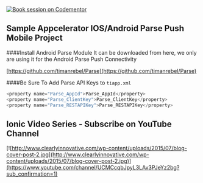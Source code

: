 [![Book session on Codementor](https://cdn.codementor.io/badges/book_session_github.svg)](https://www.codementor.io/aaronksaunders)

Sample Appcelerator IOS/Android Parse Push Mobile Project
--

####Install Android Parse Module
It can be downloaded from here, we only are using it for the Android Parse Push Connectivity

[https://github.com/timanrebel/Parse](https://github.com/timanrebel/Parse)

####Be Sure To Add Parse API Keys to `tiapp.xml`
```javascript
<property name="Parse_AppId">Parse_AppId</property>
<property name="Parse_ClientKey">Parse_ClientKey</property>
<property name="Parse_RESTAPIKey">Parse_RESTAPIKey</property>
```

## Ionic Video Series - Subscribe on YouTube Channel
[![http://www.clearlyinnovative.com/wp-content/uploads/2015/07/blog-cover-post-2.jpg](http://www.clearlyinnovative.com/wp-content/uploads/2015/07/blog-cover-post-2.jpg)](https://www.youtube.com/channel/UCMCcqbJpyL3LAv3PJeYz2bg?sub_confirmation=1)




